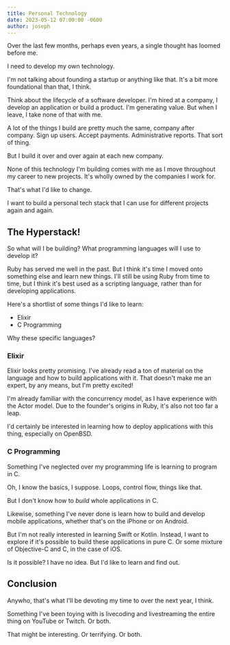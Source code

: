 ```yaml
---
title: Personal Technology
date: 2023-05-12 07:00:00 -0600
author: joseph
---
```


Over the last few months, perhaps even years, a single thought has loomed before me.

I need to develop my own technology.

I'm not talking about founding a startup or anything like that.
It's a bit more foundational than that, I think.

Think about the lifecycle of a software developer.
I'm hired at a company, I develop an application or build a product.
I'm generating value.
But when I leave, I take none of that with me.

A lot of the things I build are pretty much the same, company after company.
Sign up users.
Accept payments.
Administrative reports.
That sort of thing.

But I build it over and over again at each new company.

None of this technology I'm building comes with me as I move throughout my career to new projects.
It's wholly owned by the companies I work for.

That's what I'd like to change.

I want to build a personal tech stack that I can use for different projects again and again.

## The Hyperstack!

So what will I be building?
What programming languages will I use to develop it?

Ruby has served me well in the past.
But I think it's time I moved onto something else and learn new things.
I'll still be using Ruby from time to time, but I think it's best used as a scripting language, rather than for developing applications.

Here's a shortlist of some things I'd like to learn:

- Elixir
- C Programming

Why these specific languages?

### Elixir

Elixir looks pretty promising.
I've already read a ton of material on the language and how to build applications with it.
That doesn't make me an expert, by any means, but I'm pretty excited!

I'm already familiar with the concurrency model, as I have experience with the Actor model.
Due to the founder's origins in Ruby, it's also not too far a leap.

I'd certainly be interested in learning how to deploy applications with this thing, especially on OpenBSD.

### C Programming

Something I've neglected over my programming life is learning to program in C.

Oh, I know the basics, I suppose.
Loops, control flow, things like that.

But I don't know how to *build* whole applications in C.

Likewise, something I've never done is learn how to build and develop mobile applications, whether that's on the iPhone or on Android.

But I'm not really interested in learning Swift or Kotlin.
Instead, I want to explore if it's possible to build these applications in pure C.
Or some mixture of Objective-C and C, in the case of iOS.

Is it possible?
I have no idea.
But I'd like to learn and find out.

## Conclusion

Anywho, that's what I'll be devoting my time to over the next year, I think.

Something I've been toying with is livecoding and livestreaming the entire thing on YouTube or Twitch.
Or both.

That might be interesting.
Or terrifying.
Or both.
